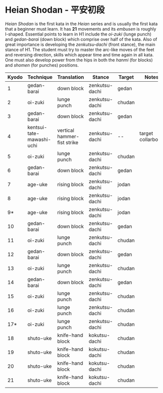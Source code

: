 # Heian Shodan - 平安初段

_Heian Shodan_ is the first kata in the _Heian_ series and is usually the first kata that a beginner must learn. It has **21** movements and its _embusen_ is roughly I-shaped. Essential points to learn in H1 include the _oi-zuki_ (lunge punch) and _gedan-barai_ (down block) which comprise over half of the kata. Also of great importance is developing the _zenkutsu-dachi_ (front stance), the main stance of H1. The student must try to master the arc-like moves of the feet and reversing direction, skills which appear time and time again in all kata. One must also develop power from the hips in both the _hanmi_ (for blocks) and _shomen_ (for punches) positions.


| Kyodo | Technique   | Translation | Stance | Target | Notes |
| ----- | ---------   | ----------- | ------ | ------ | ----- |
| 1     | gedan-barai | down block  | zenkutsu-dachi | gedan | |
| 2     | oi-zuki     | lunge punch | zenkutsu-dachi | chudan | |
| 3     | gedan-barai | down block  | zenkutsu-dachi | gedan | |
| 4     | kentsui-tate-mawashi-uchi | vertical hammer-fist strike | zenkutsu-dachi | -- | target collarbone |
| 5     | oi-zuki     | lunge punch | zenkutsu-dachi | chudan | |
| 6     | gedan-barai | down block  | zenkutsu-dachi | gedan | |
| 7     | age-uke     | rising block | zenkutsu-dachi | jodan | |
| 8     | age-uke     | rising block | zenkutsu-dachi | jodan | |
| 9*    | age-uke     | rising block | zenkutsu-dachi | jodan | |
| 10    | gedan-barai | down block  | zenkutsu-dachi | gedan | |
| 11    | oi-zuki     | lunge punch | zenkutsu-dachi | chudan | |
| 12    | gedan-barai | down block  | zenkutsu-dachi | gedan | |
| 13    | oi-zuki     | lunge punch | zenkutsu-dachi | chudan | |
| 14    | gedan-barai | down block  | zenkutsu-dachi | gedan | |
| 15    | oi-zuki     | lunge punch | zenkutsu-dachi | chudan | |
| 16    | oi-zuki     | lunge punch | zenkutsu-dachi | chudan | |
| 17*   | oi-zuki     | lunge punch | zenkutsu-dachi | chudan | |
| 18    | shuto-uke   | knife-hand block | kokutsu-dachi | chudan | |
| 19    | shuto-uke   | knife-hand block | kokutsu-dachi | chudan | |
| 20    | shuto-uke   | knife-hand block | kokutsu-dachi | chudan | |
| 21    | shuto-uke   | knife-hand block | kokutsu-dachi | chudan | |
